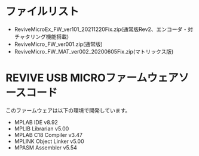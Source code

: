 # ファイルリスト

 - ReviveMicroEx_FW_ver101_20211220Fix.zip(通常版Rev2、エンコーダ・対チャタリング機能搭載)
 - ReviveMicro_FW_ver001.zip(通常版)
 - ReviveMicro_FW_MAT_ver002_20200605Fix.zip(マトリックス版)


# REVIVE USB MICROファームウェアソースコード

このファームウェアは以下の環境で開発しています。
 - MPLAB  IDE           v8.92
 - MPLIB  Librarian     v5.00
 - MPLAB  C18 Compiler  v3.47
 - MPLINK Object Linker v5.00
 - MPASM  Assembler     v5.54
